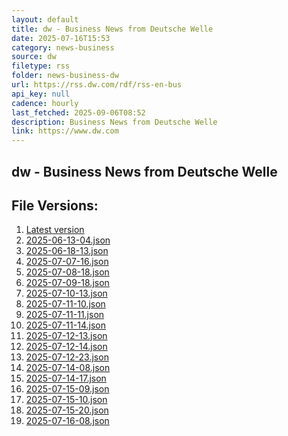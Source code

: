 ```yaml
---
layout: default
title: dw - Business News from Deutsche Welle
date: 2025-07-16T15:53
category: news-business
source: dw
filetype: rss
folder: news-business-dw
url: https://rss.dw.com/rdf/rss-en-bus
api_key: null
cadence: hourly
last_fetched: 2025-09-06T08:52
description: Business News from Deutsche Welle
link: https://www.dw.com
---
```


## dw - Business News from Deutsche Welle

<div id="data-chart"></div>
<div id="data-table"></div>
<script>
document.addEventListener('DOMContentLoaded', function(){
  document.getElementById('data-table').textContent = 'This source isn't supported for tables yet.';
});
</script>

## File Versions:
1. [Latest version](./latest.json)
2. [2025-06-13-04.json](./2025-06-13-04.json)
3. [2025-06-18-13.json](./2025-06-18-13.json)
4. [2025-07-07-16.json](./2025-07-07-16.json)
5. [2025-07-08-18.json](./2025-07-08-18.json)
6. [2025-07-09-18.json](./2025-07-09-18.json)
7. [2025-07-10-13.json](./2025-07-10-13.json)
8. [2025-07-11-10.json](./2025-07-11-10.json)
9. [2025-07-11-11.json](./2025-07-11-11.json)
10. [2025-07-11-14.json](./2025-07-11-14.json)
11. [2025-07-12-13.json](./2025-07-12-13.json)
12. [2025-07-12-14.json](./2025-07-12-14.json)
13. [2025-07-12-23.json](./2025-07-12-23.json)
14. [2025-07-14-08.json](./2025-07-14-08.json)
15. [2025-07-14-17.json](./2025-07-14-17.json)
16. [2025-07-15-09.json](./2025-07-15-09.json)
17. [2025-07-15-10.json](./2025-07-15-10.json)
18. [2025-07-15-20.json](./2025-07-15-20.json)
19. [2025-07-16-08.json](./2025-07-16-08.json)
